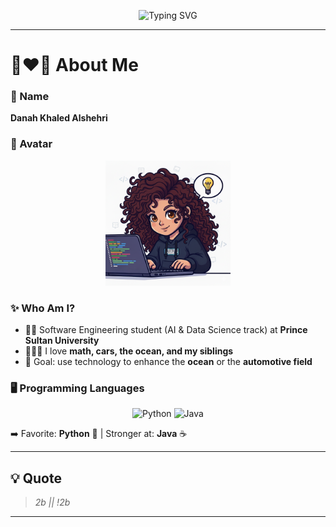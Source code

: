 <!-- Typing Banner -->
<p align="center">
  <img src="https://readme-typing-svg.demolab.com?font=Fira+Code&size=24&pause=1000&color=F7371B&center=true&vCenter=true&width=600&lines=Hello+World!+I'm+Danah+Alshehri" alt="Typing SVG" />
</p>

---

# 🖤❤️🤍 About Me

### 💬 Name
**Danah Khaled Alshehri**

### 🎨 Avatar
<p align="center">
  <img src="AvatarImage.png" alt="Danah Avatar" width="200" />
</p>

### ✨ Who Am I?
- 👩‍💻 Software Engineering student (AI & Data Science track) at **Prince Sultan University**
- 🌊🚗➗ I love **math, cars, the ocean, and my siblings**
- 🎯 Goal: use technology to enhance the **ocean** or the **automotive field**

### 🖥️ Programming Languages
<p align="center">
  <img src="https://img.shields.io/badge/Python-000000?style=for-the-badge&logo=python&logoColor=white&labelColor=F7371B" alt="Python" />
  <img src="https://img.shields.io/badge/Java-FFFFFF?style=for-the-badge&logo=java&logoColor=F7371B&labelColor=000000" alt="Java" />
</p>

➡️ Favorite: **Python** 🐍 | Stronger at: **Java** ☕

---

## 💡 Quote
> *2b || !2b*

---
